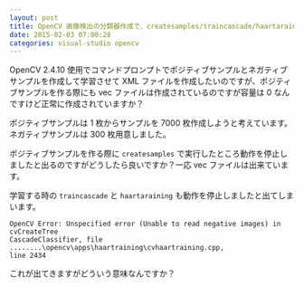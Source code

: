 ```yaml
---
layout: post
title: OpenCV 画像検出の分類器作成で、createsamples/traincascade/haartaraining が止まる
date: 2015-02-03 07:00:28
categories: visual-studio opencv
---
```

<p>OpenCV 2.4.10 使用でコマンドプロンプトでポジティブサンプルとネガティブサンプルを作成して学習させて XML ファイルを作成したいのですが、ポジティブサンプルを作る際にも vec ファイルは作成されているのですが容量は 0 なんですけど正常に作成されていますか？</p>

<p>ポジティブサンプルは 1 枚からサンプルを 7000 枚作成しようと考えています。ネガティブサンプルは 300 枚用意しました。</p>

<p>ポジティブサンプルを作る際に <code>createsamples</code> で実行したところ動作を停止しましたと出るのですがどうしたら良いですか？一応 vec ファイルは出来ています。</p>

<p>学習する時の <code>traincascade</code> と <code>haartaraining</code> も動作を停止しましたと出てしまいます。</p>

<pre><code>OpenCV Error: Unspecified error (Unable to read negative images) in cvCreateTree
CascadeClassifier, file ........\opencv\apps\haartraining\cvhaartraining.cpp,
line 2434
</code></pre>

<p>これが出てきますがどういう意味なんですか？</p>
